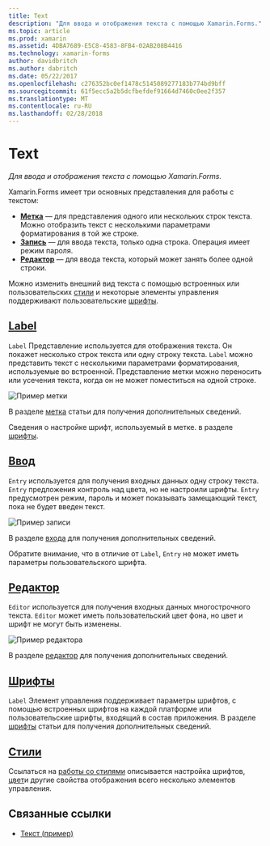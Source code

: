 ```yaml
---
title: Text
description: "Для ввода и отображения текста с помощью Xamarin.Forms."
ms.topic: article
ms.prod: xamarin
ms.assetid: 4DBA7689-E5C8-4583-8FB4-02AB208B4416
ms.technology: xamarin-forms
author: davidbritch
ms.author: dabritch
ms.date: 05/22/2017
ms.openlocfilehash: c276352bc0ef1478c5145089277183b774bd9bff
ms.sourcegitcommit: 61f5ecc5a2b5dcfbefdef91664d7460c0ee2f357
ms.translationtype: MT
ms.contentlocale: ru-RU
ms.lasthandoff: 02/28/2018
---
```

# <a name="text"></a>Text

_Для ввода и отображения текста с помощью Xamarin.Forms._

Xamarin.Forms имеет три основных представления для работы с текстом:

- **[Метка](#Label)**  &mdash; для представления одного или нескольких строк текста. Можно отобразить текст с несколькими параметрами форматирования в той же строке.
- **[Запись](#Entry)**  &mdash; для ввода текста, только одна строка. Операция имеет режим пароля.
- **[Редактор](#Editor)**  &mdash; для ввода текста, который может занять более одной строки.

Можно изменить внешний вид текста с помощью встроенных или пользовательских [стили](#Styles) и некоторые элементы управления поддерживают пользовательские [шрифты](#Fonts).

## <a name="labellabelmd"></a>[Label](label.md)

`Label` Представление используется для отображения текста. Он покажет несколько строк текста или одну строку текста. `Label` можно представить текст с несколькими параметрами форматирования, используемые во встроенной. Представление метки можно переносить или усечения текста, когда он не может поместиться на одной строке.

![](images/label.png "Пример метки")

В разделе [метка](label.md) статьи для получения дополнительных сведений.

Сведения о настройке шрифт, используемый в метке. в разделе [шрифты](fonts.md).

## <a name="entryentrymd"></a>[Ввод](entry.md)

`Entry` используется для получения входных данных одну строку текста. `Entry` предложения контроль над цвета, но не настроили шрифты. `Entry` предусмотрен режим, пароль и может показывать замещающий текст, пока не будет введен текст.

![](images/entry.png "Пример записи")

В разделе [входа](entry.md) для получения дополнительных сведений.

Обратите внимание, что в отличие от `Label`, `Entry` не может иметь параметры пользовательского шрифта.

## <a name="editoreditormd"></a>[Редактор](editor.md)

`Editor` используется для получения входных данных многострочного текста. `Editor` может иметь пользовательский цвет фона, но цвет и шрифт не могут быть изменены.

![](images/editor.png "Пример редактора")

В разделе [редактор](editor.md) для получения дополнительных сведений.

## <a name="fontsfontsmd"></a>[Шрифты](fonts.md)

`Label` Элемент управления поддерживает параметры шрифтов, с помощью встроенных шрифтов на каждой платформе или пользовательские шрифты, входящий в состав приложения. В разделе [шрифты](fonts.md) статьи для получения дополнительных сведений.

## <a name="stylesstylesmd"></a>[Стили](styles.md)

Ссылаться на [работы со стилями](~/xamarin-forms/user-interface/styles/index.md) описывается настройка шрифтов, [цвет](~/xamarin-forms/user-interface/colors.md)и другие свойства отображения всего несколько элементов управления.



## <a name="related-links"></a>Связанные ссылки

- [Текст (пример)](https://developer.xamarin.com/samples/xamarin-forms/UserInterface/Text)
